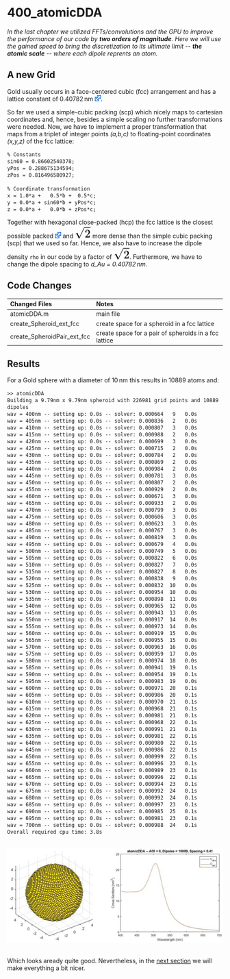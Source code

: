 # 400_atomicDDA

*In the last chapter we utilized FFTs/convolutions and the GPU to improve the performance of our code by __two orders of magnitude__. Here we will use the gained speed to bring the discretization to its ultimate limit -- __the atomic scale__ -- where each dipole reprents an atom.*

## A new Grid

Gold usually occurs in a face-centered cubic (fcc) arrangement and has a lattice constant of 0.40782&thinsp;nm [<img src="../003_media/External.svg" height="14">](https://periodictable.com/Elements/079/data.html). 

So far we used a simple-cubic packing (scp) which nicely maps to cartesian coordinates and, hence, besides a simple scaling no further transformations were needed. Now, we have to implement a proper transformation that maps from a triplet of integer points *(a,b,c)* to floating-point coordinates *(x,y,z)* of the fcc lattice:

    % Constants
    sin60 = 0.86602540378;
    yPos = 0.288675134594;
    zPos = 0.816496580927;

    % Coordinate transformation
    x = 1.0*a +   0.5*b +  0.5*c;                
    y = 0.0*a + sin60*b + yPos*c;
    z = 0.0*a +   0.0*b + zPos*c;

Together with hexagonal close-packed (hcp) the fcc lattice is the closest possible packed [<img src="../003_media/External.svg" height="14">](https://en.wikipedia.org/wiki/Close-packing_of_equal_spheres) and  <!-- $\sqrt{2}$ --> <img style="transform: translateY(0.1em);" src="..\003_media\Y5xG26lFnO.svg"> more dense than the simple cubic packing (scp) that we used so far. Hence, we also have to increase the dipole density `rho` in our code by a factor of <img style="transform: translateY(0.1em);" src="..\003_media\Y5xG26lFnO.svg">. Furthermore, we have to change the dipole spacing to *d_Au =  0.40782&thinsp;nm*.


## Code Changes

Changed Files               | Notes
:-----                      |:--------
atomicDDA.m                 | main file
create_Spheroid_ext_fcc     | create space for a spheroid in a fcc lattice
create_SpheroidPair_ext_fcc | create space for a pair of spheroids in a fcc lattice


## Results

For a Gold sphere with a diameter of 10&thinsp;nm this results in 10889 atoms and:

    >> atomicDDA
    Building a 9.79nm x 9.79nm spheroid with 226981 grid points and 10889 dipoles
    wav = 400nm -- setting up: 0.0s -- solver: 0.000664   9   0.0s 
    wav = 405nm -- setting up: 0.0s -- solver: 0.000836   2   0.0s 
    wav = 410nm -- setting up: 0.0s -- solver: 0.000807   3   0.0s 
    wav = 415nm -- setting up: 0.0s -- solver: 0.000988   2   0.0s 
    wav = 420nm -- setting up: 0.0s -- solver: 0.000699   3   0.0s 
    wav = 425nm -- setting up: 0.0s -- solver: 0.000715   2   0.0s 
    wav = 430nm -- setting up: 0.0s -- solver: 0.000784   2   0.0s 
    wav = 435nm -- setting up: 0.0s -- solver: 0.000869   2   0.0s 
    wav = 440nm -- setting up: 0.0s -- solver: 0.000984   2   0.0s 
    wav = 445nm -- setting up: 0.0s -- solver: 0.000781   3   0.0s 
    wav = 450nm -- setting up: 0.0s -- solver: 0.000807   2   0.0s 
    wav = 455nm -- setting up: 0.0s -- solver: 0.000929   2   0.0s 
    wav = 460nm -- setting up: 0.0s -- solver: 0.000671   3   0.0s 
    wav = 465nm -- setting up: 0.0s -- solver: 0.000933   2   0.0s 
    wav = 470nm -- setting up: 0.0s -- solver: 0.000799   3   0.0s 
    wav = 475nm -- setting up: 0.0s -- solver: 0.000606   3   0.0s 
    wav = 480nm -- setting up: 0.0s -- solver: 0.000623   3   0.0s 
    wav = 485nm -- setting up: 0.0s -- solver: 0.000767   3   0.0s 
    wav = 490nm -- setting up: 0.0s -- solver: 0.000819   3   0.0s 
    wav = 495nm -- setting up: 0.0s -- solver: 0.000679   4   0.0s 
    wav = 500nm -- setting up: 0.0s -- solver: 0.000749   5   0.0s 
    wav = 505nm -- setting up: 0.0s -- solver: 0.000822   6   0.0s 
    wav = 510nm -- setting up: 0.0s -- solver: 0.000827   7   0.0s 
    wav = 515nm -- setting up: 0.0s -- solver: 0.000827   8   0.0s 
    wav = 520nm -- setting up: 0.0s -- solver: 0.000838   9   0.0s 
    wav = 525nm -- setting up: 0.0s -- solver: 0.000832  10   0.0s 
    wav = 530nm -- setting up: 0.0s -- solver: 0.000954  10   0.0s 
    wav = 535nm -- setting up: 0.0s -- solver: 0.000898  11   0.0s 
    wav = 540nm -- setting up: 0.0s -- solver: 0.000965  12   0.0s 
    wav = 545nm -- setting up: 0.0s -- solver: 0.000943  13   0.0s 
    wav = 550nm -- setting up: 0.0s -- solver: 0.000917  14   0.0s 
    wav = 555nm -- setting up: 0.0s -- solver: 0.000973  14   0.0s 
    wav = 560nm -- setting up: 0.0s -- solver: 0.000919  15   0.0s 
    wav = 565nm -- setting up: 0.0s -- solver: 0.000955  15   0.0s 
    wav = 570nm -- setting up: 0.0s -- solver: 0.000963  16   0.0s 
    wav = 575nm -- setting up: 0.0s -- solver: 0.000959  17   0.0s 
    wav = 580nm -- setting up: 0.0s -- solver: 0.000974  18   0.0s 
    wav = 585nm -- setting up: 0.0s -- solver: 0.000941  19   0.1s 
    wav = 590nm -- setting up: 0.0s -- solver: 0.000954  19   0.1s 
    wav = 595nm -- setting up: 0.0s -- solver: 0.000983  19   0.0s 
    wav = 600nm -- setting up: 0.0s -- solver: 0.000971  20   0.1s 
    wav = 605nm -- setting up: 0.0s -- solver: 0.000986  20   0.1s 
    wav = 610nm -- setting up: 0.0s -- solver: 0.000970  21   0.1s 
    wav = 615nm -- setting up: 0.0s -- solver: 0.000968  21   0.1s 
    wav = 620nm -- setting up: 0.0s -- solver: 0.000981  21   0.1s 
    wav = 625nm -- setting up: 0.0s -- solver: 0.000968  22   0.1s 
    wav = 630nm -- setting up: 0.0s -- solver: 0.000991  21   0.1s 
    wav = 635nm -- setting up: 0.0s -- solver: 0.000981  22   0.1s 
    wav = 640nm -- setting up: 0.0s -- solver: 0.000980  22   0.1s 
    wav = 645nm -- setting up: 0.0s -- solver: 0.000986  22   0.1s 
    wav = 650nm -- setting up: 0.0s -- solver: 0.000999  22   0.1s 
    wav = 655nm -- setting up: 0.0s -- solver: 0.000996  23   0.1s 
    wav = 660nm -- setting up: 0.0s -- solver: 0.000989  23   0.1s 
    wav = 665nm -- setting up: 0.0s -- solver: 0.000996  22   0.1s 
    wav = 670nm -- setting up: 0.0s -- solver: 0.000994  23   0.1s 
    wav = 675nm -- setting up: 0.0s -- solver: 0.000992  24   0.1s 
    wav = 680nm -- setting up: 0.0s -- solver: 0.000992  24   0.1s 
    wav = 685nm -- setting up: 0.0s -- solver: 0.000997  23   0.1s 
    wav = 690nm -- setting up: 0.0s -- solver: 0.000985  25   0.1s 
    wav = 695nm -- setting up: 0.0s -- solver: 0.000981  23   0.1s 
    wav = 700nm -- setting up: 0.0s -- solver: 0.000988  24   0.1s 
    Overall required cpu time: 3.8s

<br/>
<div align="center"><img src="../003_media/sphere-10nm-atomic_final.jpg" alt="Geometry and spectra of an atomic 10nm Gold sphere"></div>
<br/>

Which looks aready quite good. Nevertheless, in the [next section](../400_atomicDDA_lattices) we will make everything a bit nicer.